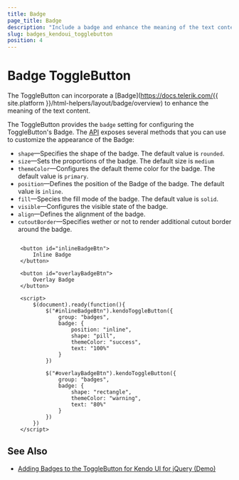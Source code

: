```yaml
---
title: Badge
page_title: Badge
description: "Include a badge and enhance the meaning of the text content of the Telerik UI ToggleButton component for {{ site.framework }}."
slug: badges_kendoui_togglebutton
position: 4
---
```


# Badge ToggleButton

The ToggleButton can incorporate a [Badge](https://docs.telerik.com/{{ site.platform }}/html-helpers/layout/badge/overview) to enhance the meaning of the text content.

The ToggleButton provides the `badge` setting for configuring the ToggleButton's Badge. The [API](https://docs.telerik.com/kendo-ui/api/javascript/ui/badge) exposes several methods that you can use to customize the appearance of the Badge:

* `shape`&mdash;Specifies the shape of the badge. The default value is `rounded`.
* `size`&mdash;Sets the proportions of the badge. The default size is `medium`
* `themeColor`&mdash;Configures the default theme color for the badge. The default value is `primary`.
* `position`&mdash;Defines the position of the Badge of the badge. The default value is `inline`.
* `fill`&mdash;Species the fill mode of the badge. The default value is `solid`. 
* `visible`&mdash;Configures the visible state of the badge.
* `align`&mdash;Defines the alignment of the badge.
* `cutoutBorder`&mdash;Specifies wether or not to render additional cutout border around the badge.


```dojo

    <button id="inlineBadgeBtn">
        Inline Badge
    </button>

    <button id="overlayBadgeBtn">
        Overlay Badge
    </button>

    <script>
        $(document).ready(function(){
            $("#inlineBadgeBtn").kendoToggleButton({
                group: "badges",
                badge: {
                    position: "inline",
                    shape: "pill",
                    themeColor: "success",
                    text: "100%"
                }
            })

            $("#overlayBadgeBtn").kendoToggleButton({
                group: "badges",
                badge: {
                    shape: "rectangle",
                    themeColor: "warning",
                    text: "80%"
                }
            })
        })
    </script>
```

## See Also

* [Adding Badges to the ToggleButton for Kendo UI for jQuery (Demo)](https://demos.telerik.com/kendo-ui/togglebutton/badges)